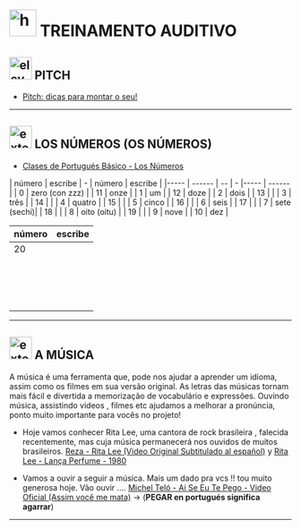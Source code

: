 # <img width="48" height="48" src="https://img.icons8.com/color/48/hearing.png" alt="hearing"/> TREINAMENTO AUDITIVO 

## <img width="40" height="40" src="https://img.icons8.com/bubbles/40/elevator-doors.png" alt="elevator-doors"/> PITCH

- [Pitch: dicas para montar o seu!](https://www.youtube.com/watch?v=S3jOmagjPGY&t=153s)

---

## <img width="40" height="40" src="https://img.icons8.com/external-flaticons-lineal-color-flat-icons/40/external-uno-edutainment-flaticons-lineal-color-flat-icons.png" alt="external-uno-edutainment-flaticons-lineal-color-flat-icons"/> LOS NÚMEROS (OS NÚMEROS)

- [Clases de Portugués Básico - Los Números](https://www.youtube.com/watch?v=m3lqmTTrVr0)

| número | escribe | - | número | escribe |
|----- | ------ | -- | - |----- | ------ |
| 0 | zero (con zzz) | | 11 | onze |
| 1 | um | | 12 | doze |
| 2 | dois | | 13 | |
| 3 | três | | 14 | |
| 4 | quatro | | 15 | |
| 5 | cinco | | 16 | |
| 6 | seis | | 17 | |
| 7 | sete (sechi)| | 18 | |
| 8 | oito (oitu) | | 19 | |
| 9 | nove |
| 10 | dez |




| número | escribe |
|----- | ------ |
| 20 | |
| | |
| | |
| | |
| | |
| | |
| | |
| | |
| | |
| | |
| | |
| | |
| | |
| | |
| | |
| | |
| | |

---

## <img width="40" height="40" src="https://img.icons8.com/external-smashingstocks-hand-drawn-color-smashing-stocks/40/external-Sing-recreation-and-hobbies-smashingstocks-hand-drawn-color-smashing-stocks.png" alt="external-Sing-recreation-and-hobbies-smashingstocks-hand-drawn-color-smashing-stocks"/> A MÚSICA

A música é uma ferramenta que, pode nos ajudar a aprender um idioma, assim como os filmes em sua versão original. As letras das músicas tornam mais fácil e divertida a memorização de vocabulário e expressões. Ouvindo música, assistindo videos , filmes etc ajudamos a melhorar a pronúncia, ponto muito importante para vocês no projeto!

- Hoje vamos conhecer Rita Lee, uma cantora de rock brasileira , falecida recentemente, mas cuja música permanecerá nos ouvidos de muitos brasileiros. [Reza - Rita Lee (Video Original Subtitulado al español)](https://www.youtube.com/watch?v=3TTas4Ps4OA) y [Rita Lee - Lança Perfume - 1980](https://www.youtube.com/watch?v=zJfscGSe3rc)

- Vamos a ouvir a seguir a música. Mais um dado pra vcs !! tou muito generosa hoje. Vão ouvir .... [Michel Teló - Ai Se Eu Te Pego - Video Oficial (Assim você me mata)](https://www.youtube.com/watch?v=hcm55lU9knw) -> (**PEGAR en portugués significa agarrar**)

---
